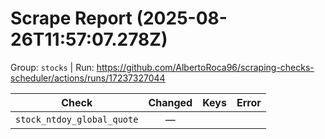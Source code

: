 # Scrape Report (2025-08-26T11:57:07.278Z)

Group: `stocks`  |  Run: https://github.com/AlbertoRoca96/scraping-checks-scheduler/actions/runs/17237327044

| Check | Changed | Keys | Error |
|---|:---:|:--|:--|
| `stock_ntdoy_global_quote` | — |  |  |
